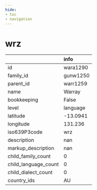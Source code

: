 ```yaml
---
hide:
- toc
- navigation
---
```

# wrz
|                      | info     |
|:---------------------|:---------|
| id                   | wara1290 |
| family_id            | gunw1250 |
| parent_id            | warr1259 |
| name                 | Warray   |
| bookkeeping          | False    |
| level                | language |
| latitude             | -13.0941 |
| longitude            | 131.236  |
| iso639P3code         | wrz      |
| description          | nan      |
| markup_description   | nan      |
| child_family_count   | 0        |
| child_language_count | 0        |
| child_dialect_count  | 0        |
| country_ids          | AU       |